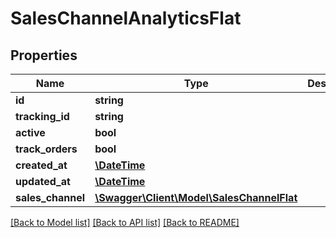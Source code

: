 # SalesChannelAnalyticsFlat

## Properties
Name | Type | Description | Notes
------------ | ------------- | ------------- | -------------
**id** | **string** |  | [optional] 
**tracking_id** | **string** |  | [optional] 
**active** | **bool** |  | [optional] 
**track_orders** | **bool** |  | [optional] 
**created_at** | [**\DateTime**](\DateTime.md) |  | 
**updated_at** | [**\DateTime**](\DateTime.md) |  | [optional] 
**sales_channel** | [**\Swagger\Client\Model\SalesChannelFlat**](SalesChannelFlat.md) |  | [optional] 

[[Back to Model list]](../../README.md#documentation-for-models) [[Back to API list]](../../README.md#documentation-for-api-endpoints) [[Back to README]](../../README.md)

